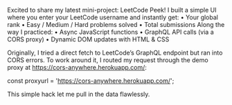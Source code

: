  Excited to share my latest mini-project: LeetCode Peek!
I built a simple UI where you enter your LeetCode username and instantly get:
• Your global rank
• Easy / Medium / Hard problems solved
• Total submissions
Along the way I practiced:
• Async JavaScript functions
• GraphQL API calls (via a CORS proxy)
• Dynamic DOM updates with HTML & CSS


Originally, I tried a direct fetch to LeetCode’s GraphQL endpoint but ran into CORS errors. To work around it, I routed my request through 
the demo proxy at https://cors-anywhere.herokuapp.com/:

const proxyurl  = 'https://cors-anywhere.herokuapp.com/';

This simple hack let me pull in the data flawlessly.
